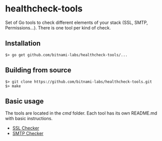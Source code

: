 # healthcheck-tools
Set of Go tools to check different elements of your stack (SSL, SMTP, Permissions...). There is one tool per kind of check.

## Installation

```
$> go get github.com/bitnami-labs/healthcheck-tools/...
```

## Building from source

```
$> git clone https://github.com/bitnami-labs/healthcheck-tools.git
$> make
```

## Basic usage

The tools are located in the *cmd* folder. Each tool has its own README.md with basic instructions.

  - [SSL Checker](https://github.com/bitnami-labs/healthcheck-tools/tree/main/cmd/ssl-checker)
  - [SMTP Checker](https://github.com/bitnami-labs/healthcheck-tools/tree/main/cmd/smtp-checker)
